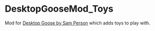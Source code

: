 # DesktopGooseMod_Toys
Mod for [Desktop Goose by Sam Person](https://samperson.itch.io/desktop-goose) which adds toys to play with.
